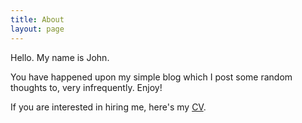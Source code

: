 ```yaml
---
title: About
layout: page
---
```


Hello. My name is John.

You have happened upon my simple blog which I post some random thoughts to, very
infrequently. Enjoy!

If you are interested in hiring me, here's my [CV](/cv).
